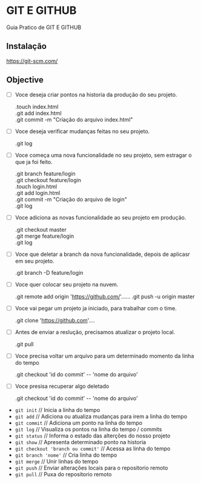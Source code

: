 # GIT E GITHUB

Guia Pratico de GIT E GITHUB

## Instalação

https://git-scm.com/

## Objective

- [ ] Voce deseja criar pontos na historia da produção do seu projeto.

    .touch index.html\
    .git add index.html\
    .git commit -m "Criação do arquivo index.html"

- [ ] Voce deseja verificar mudanças feitas no seu projeto.

    .git log

- [ ] Voce começa uma nova funcionalidade no seu projeto, sem estragar o que ja foi feito.

    .git branch feature/login\
    .git checkout feature/login\
    .touch login.html\
    .git add login.html\
    .git commit -m "Criação do arquivo de login"\
    .git log


- [ ] Voce adiciona as novas funcionalidade ao seu projeto em produção.

    .git checkout master\
    .git merge feature/login\
    .git log

- [ ] Voce que deletar a branch da nova funcionalidade, depois de aplicasr em seu projeto.

    .git branch -D feature/login

- [ ] Voce quer colocar seu projeto na nuvem.

    .git remote add origin 'https://github.com/'......
    .git push -u origin master

- [ ] Voce vai pegar um projeto ja iniciado, para trabalhar com o time.

    .git clone 'https://github.com'....

- [ ] Antes de enviar a reslução, precisamos atualizar o projeto local.

    .git pull

- [ ] Voce precisa voltar um arquivo para um determinado momento da linha do tempo

    .git checkout 'id do commit' -- 'nome do arquivo'

- [ ] Voce presisa recuperar algo deletado

    .git checkout 'id do commit' -- 'nome do arquivo'

- `git init` // Inicia a linha do tempo
- `git add` // Adiciona ou atualiza mudanças para irem a linha do tempo
- `git commit` // Adiciona um ponto na linha do tempo
- `git log` // Visualiza os pontos na linha do tempo / commits
- `git status` // Informa o estado das alterções do nosso projeto
- `git show` // Apresenta determinado ponto na historia
- `git checkout 'branch ou commit'` // Acessa as linha do tempo
- `git branch 'nome'` // Cria linha do tempo
- `git merge` // Unir linhas do tempo
- `git push` // Enviar alterações locais para o repositorio remoto
- `git pull` // Puxa do repositorio remoto